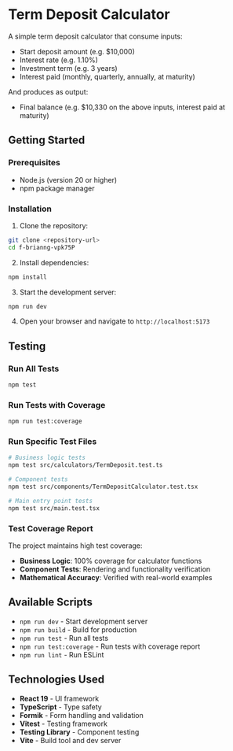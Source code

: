 # Term Deposit Calculator

A simple term deposit calculator that consume inputs:

- Start deposit amount (e.g. $10,000)
- Interest rate (e.g. 1.10%)
- Investment term (e.g. 3 years)
- Interest paid (monthly, quarterly, annually, at maturity)

And produces as output:
- Final balance (e.g. $10,330 on the above inputs, interest paid at maturity)

## Getting Started

### Prerequisites

- Node.js (version 20 or higher)
- npm package manager

### Installation

1. Clone the repository:

```bash
git clone <repository-url>
cd f-brianng-vpk75P
```

2. Install dependencies:

```bash
npm install
```

3. Start the development server:

```bash
npm run dev
```

4. Open your browser and navigate to `http://localhost:5173`

## Testing

### Run All Tests

```bash
npm test
```

### Run Tests with Coverage

```bash
npm run test:coverage
```

### Run Specific Test Files

```bash
# Business logic tests
npm test src/calculators/TermDeposit.test.ts

# Component tests
npm test src/components/TermDepositCalculator.test.tsx

# Main entry point tests
npm test src/main.test.tsx
```

### Test Coverage Report

The project maintains high test coverage:

- **Business Logic**: 100% coverage for calculator functions
- **Component Tests**: Rendering and functionality verification
- **Mathematical Accuracy**: Verified with real-world examples

## Available Scripts

- `npm run dev` - Start development server
- `npm run build` - Build for production
- `npm run test` - Run all tests
- `npm run test:coverage` - Run tests with coverage report
- `npm run lint` - Run ESLint

## Technologies Used

- **React 19** - UI framework
- **TypeScript** - Type safety
- **Formik** - Form handling and validation
- **Vitest** - Testing framework
- **Testing Library** - Component testing
- **Vite** - Build tool and dev server
